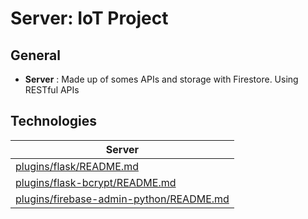 # Server: IoT Project

## General ##

- **Server** : Made up of somes APIs and storage with Firestore. Using RESTful APIs

## Technologies ##

| Server | 
| ------ |
| [plugins/flask/README.md](https://github.com/pallets/flask) |
| [plugins/flask-bcrypt/README.md](https://github.com/maxcountryman/flask-bcrypt) |
| [plugins/firebase-admin-python/README.md](https://github.com/firebase/firebase-admin-python) |

